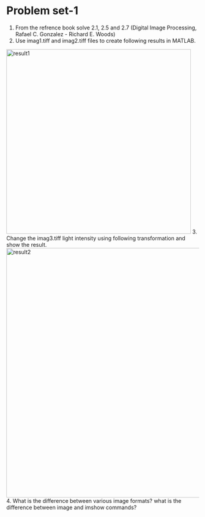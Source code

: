 # Problem set-1 
1. From the refrence book solve 2.1, 2.5 and 2.7 (Digital Image Processing, Rafael C. Gonzalez - Richard E. Woods)
2. Use imag1.tiff and imag2.tiff files to create following results in MATLAB. 
<img width="482" alt="result1" src="https://user-images.githubusercontent.com/54392924/117450360-5dc26000-af56-11eb-952a-9ef9ad27d790.png">
3. Change the imag3.tiff light intensity using following transformation and show the result. 
<img width="652" alt="result2" src="https://user-images.githubusercontent.com/54392924/117450369-62871400-af56-11eb-967e-3b28db0835f8.png">
4. What is the difference between various image formats? what is the difference between image and imshow commands?
